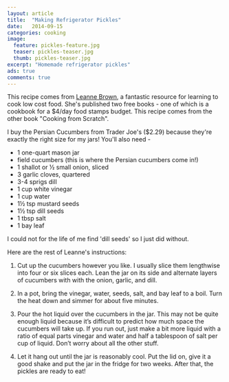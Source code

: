 ```yaml
---
layout: article
title:  "Making Refrigerator Pickles"
date:   2014-09-15
categories: cooking
image:
  feature: pickles-feature.jpg
  teaser: pickles-teaser.jpg
  thumb: pickles-teaser.jpg
excerpt: "Homemade refrigerator pickles"
ads: true
comments: true
---
```


This recipe comes from [Leanne Brown](http://www.leannebrown.com/), a fantastic resource for learning to cook low cost food. She's published two free books - one of which is a cookbook for a $4/day food stamps budget. This recipe comes from the other book "Cooking from Scratch".

I buy the Persian Cucumbers from Trader Joe's ($2.29) because they're exactly the right size for my jars! You'll also need -

* 1 one-quart mason jar
* field cucumbers (this is where the Persian cucumbers come in!)
* 1 shallot or ½ small onion, sliced 
* 3 garlic cloves, quartered
* 3-4 sprigs dill 
* 1 cup white vinegar 
* 1 cup water 
* 1½ tsp mustard seeds 
* 1½ tsp dill seeds 
* 1 tbsp salt 
* 1 bay leaf

I could not for the life of me find 'dill seeds' so I just did without. 

Here are the rest of Leanne's instructions:

1. Cut up the cucumbers however you like. I usually slice them lengthwise into four or six slices each. Lean the jar on its side and alternate layers of cucumbers with with the onion, garlic, and dill.

2. In a pot, bring the vinegar, water, seeds, salt, and bay leaf to a boil. Turn the heat down and simmer for about five minutes. 

3. Pour the hot liquid over the cucumbers in the jar. This may not be quite enough liquid because it’s difficult to predict how much space the cucumbers will take up. If you run out, just make a bit more liquid with a ratio of equal parts vinegar and water and half a tablespoon of salt per cup of liquid. Don’t worry about all the other stuff. 

4. Let it hang out until the jar is reasonably cool. Put the lid on, give it a good shake and put the jar in the fridge for two weeks. After that, the pickles are ready to eat!




